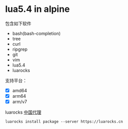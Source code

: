 # lua5.4 in alpine

包含如下软件

- bash(bash-completion)
- tree
- curl
- ripgrep
- git
- vim
- lua5.4
- luarocks

支持平台：

- [x] amd64
- [x] arm64
- [x] arm/v7

luarocks [中国代理](https://luarocks.cn/)

```shell
luarocks install package --server https://luarocks.cn
```